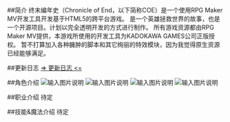 ##简介
终末编年史（Chronicle of End，以下简称COE）是一个使用RPG Maker MV开发工具开发基于HTML5的跨平台游戏。
是一个英雄拯救世界的故事，也是一个开源项目。计划以完全透明开发的方式进行制作。
所有游戏资源都由RPG Maker MV提供，本游戏所使用的开发工具为KADOKAWA GAMES公司正版授权。
暂不打算加入各种臃肿的脚本和其它绚丽的特效模块，因为我觉得原生资源已经能够满足。

##更新日志
[=> 更新日志 <=](https://git.oschina.net/famio/Chronicle_of_End/blob/master/Changelogs.md)

##角色介绍
![输入图片说明](http://git.oschina.net/uploads/images/2017/0317/172106_989abb5b_463895.png "在这里输入图片标题")
![输入图片说明](http://git.oschina.net/uploads/images/2017/0317/172112_6ea9c817_463895.png "在这里输入图片标题")
![输入图片说明](http://git.oschina.net/uploads/images/2017/0317/172120_9e62be34_463895.png "在这里输入图片标题")
![输入图片说明](http://git.oschina.net/uploads/images/2017/0317/172127_b1d5c8a6_463895.png "在这里输入图片标题")

##职业介绍
待定

##技能&魔法介绍
待定